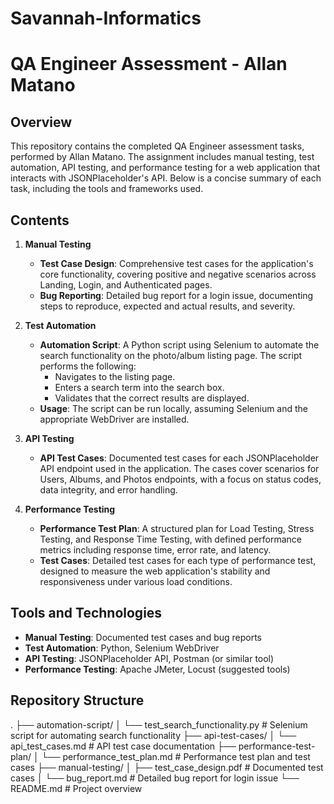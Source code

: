# Savannah-Informatics
# QA Engineer Assessment - Allan Matano

## Overview

This repository contains the completed QA Engineer assessment tasks, performed by Allan Matano. The assignment includes manual testing, test automation, API testing, and performance testing for a web application that interacts with JSONPlaceholder's API. Below is a concise summary of each task, including the tools and frameworks used.

## Contents

1. **Manual Testing**
   - **Test Case Design**: Comprehensive test cases for the application's core functionality, covering positive and negative scenarios across Landing, Login, and Authenticated pages.
   - **Bug Reporting**: Detailed bug report for a login issue, documenting steps to reproduce, expected and actual results, and severity.

2. **Test Automation**
   - **Automation Script**: A Python script using Selenium to automate the search functionality on the photo/album listing page. The script performs the following:
     - Navigates to the listing page.
     - Enters a search term into the search box.
     - Validates that the correct results are displayed.
   - **Usage**: The script can be run locally, assuming Selenium and the appropriate WebDriver are installed.

3. **API Testing**
   - **API Test Cases**: Documented test cases for each JSONPlaceholder API endpoint used in the application. The cases cover scenarios for Users, Albums, and Photos endpoints, with a focus on status codes, data integrity, and error handling.

4. **Performance Testing**
   - **Performance Test Plan**: A structured plan for Load Testing, Stress Testing, and Response Time Testing, with defined performance metrics including response time, error rate, and latency.
   - **Test Cases**: Detailed test cases for each type of performance test, designed to measure the web application's stability and responsiveness under various load conditions.

## Tools and Technologies

- **Manual Testing**: Documented test cases and bug reports
- **Test Automation**: Python, Selenium WebDriver
- **API Testing**: JSONPlaceholder API, Postman (or similar tool)
- **Performance Testing**: Apache JMeter, Locust (suggested tools)

## Repository Structure

. ├── automation-script/ │ └── test_search_functionality.py # Selenium script for automating search functionality ├── api-test-cases/ │ └── api_test_cases.md # API test case documentation ├── performance-test-plan/ │ └── performance_test_plan.md # Performance test plan and test cases ├── manual-testing/ │ ├── test_case_design.pdf # Documented test cases │ └── bug_report.md # Detailed bug report for login issue └── README.md # Project overview
